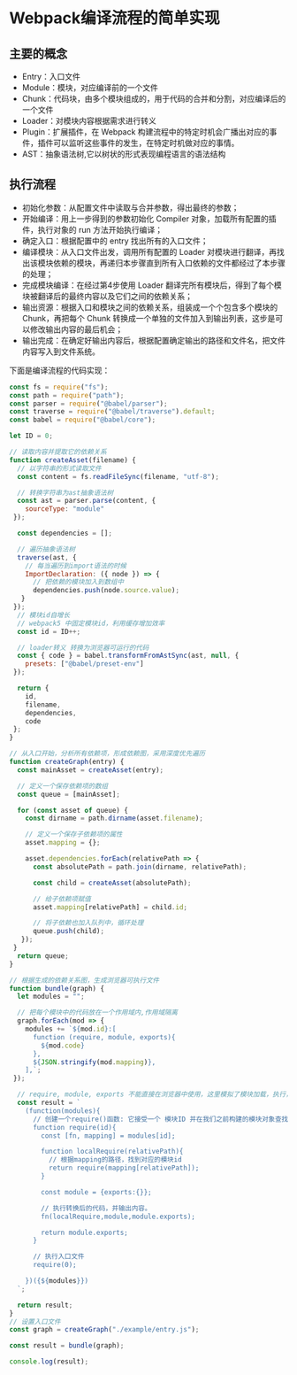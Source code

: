 # Webpack编译流程的简单实现

## 主要的概念
  - Entry：入口文件
  - Module：模块，对应编译前的一个文件
  - Chunk：代码块，由多个模块组成的，用于代码的合并和分割，对应编译后的一个文件
  - Loader：对模块内容根据需求进行转义
  - Plugin：扩展插件，在 Webpack 构建流程中的特定时机会广播出对应的事件，插件可以监听这些事件的发生，在特定时机做对应的事情。
  - AST：抽象语法树,它以树状的形式表现编程语言的语法结构

## 执行流程
  - 初始化参数：从配置文件中读取与合并参数，得出最终的参数；
  - 开始编译：用上一步得到的参数初始化 Compiler 对象，加载所有配置的插件，执行对象的 run 方法开始执行编译；
  - 确定入口：根据配置中的 entry 找出所有的入口文件；
  - 编译模块：从入口文件出发，调用所有配置的 Loader 对模块进行翻译，再找出该模块依赖的模块，再递归本步骤直到所有入口依赖的文件都经过了本步骤的处理；
  - 完成模块编译：在经过第4步使用 Loader 翻译完所有模块后，得到了每个模块被翻译后的最终内容以及它们之间的依赖关系；
  - 输出资源：根据入口和模块之间的依赖关系，组装成一个个包含多个模块的 Chunk，再把每个 Chunk 转换成一个单独的文件加入到输出列表，这步是可以修改输出内容的最后机会；
  - 输出完成：在确定好输出内容后，根据配置确定输出的路径和文件名，把文件内容写入到文件系统。

下面是编译流程的代码实现：
```js
const fs = require("fs");
const path = require("path");
const parser = require("@babel/parser");
const traverse = require("@babel/traverse").default;
const babel = require("@babel/core");

let ID = 0;

// 读取内容并提取它的依赖关系
function createAsset(filename) {
  // 以字符串的形式读取文件
  const content = fs.readFileSync(filename, "utf-8");

  // 转换字符串为ast抽象语法树
  const ast = parser.parse(content, {
    sourceType: "module"
 });

  const dependencies = [];

  // 遍历抽象语法树
  traverse(ast, {
    // 每当遍历到import语法的时候
    ImportDeclaration: ({ node }) => {
      // 把依赖的模块加入到数组中
      dependencies.push(node.source.value);
   }
 });
  // 模块id自增长
  // webpack5 中固定模块id，利用缓存增加效率
  const id = ID++;

  // loader转义 转换为浏览器可运行的代码
  const { code } = babel.transformFromAstSync(ast, null, {
    presets: ["@babel/preset-env"]
 });

  return {
    id,
    filename,
    dependencies,
    code
 };
}

// 从入口开始，分析所有依赖项，形成依赖图，采用深度优先遍历
function createGraph(entry) {
  const mainAsset = createAsset(entry);

  // 定义一个保存依赖项的数组
  const queue = [mainAsset];

  for (const asset of queue) {
    const dirname = path.dirname(asset.filename);

    // 定义一个保存子依赖项的属性
    asset.mapping = {};

    asset.dependencies.forEach(relativePath => {
      const absolutePath = path.join(dirname, relativePath);

      const child = createAsset(absolutePath);

      // 给子依赖项赋值
      asset.mapping[relativePath] = child.id;

      // 将子依赖也加入队列中，循环处理
      queue.push(child);
   });
 }
  return queue;
}

// 根据生成的依赖关系图，生成浏览器可执行文件
function bundle(graph) {
  let modules = "";

  // 把每个模块中的代码放在一个作用域内,作用域隔离
  graph.forEach(mod => {
    modules += `${mod.id}:[
      function (require, module, exports){
        ${mod.code}
      },
      ${JSON.stringify(mod.mapping)},
    ],`;
 });

  // require, module, exports 不能直接在浏览器中使用，这里模拟了模块加载，执行，导出操作。
  const result = `
    (function(modules){
      // 创建一个require()函数: 它接受一个 模块ID 并在我们之前构建的模块对象查找它.
      function require(id){
        const [fn, mapping] = modules[id];

        function localRequire(relativePath){
          // 根据mapping的路径，找到对应的模块id
          return require(mapping[relativePath]);
        }

        const module = {exports:{}};

        // 执行转换后的代码，并输出内容。
        fn(localRequire,module,module.exports);

        return module.exports;
      }

      // 执行入口文件
      require(0);

    })({${modules}})
  `;

  return result;
}
// 设置入口文件
const graph = createGraph("./example/entry.js");

const result = bundle(graph);

console.log(result);
```
